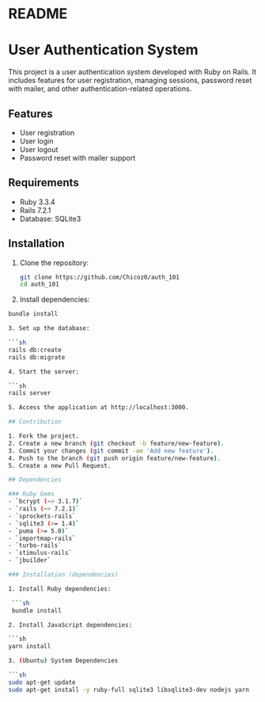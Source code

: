 # README

# User Authentication System

This project is a user authentication system developed with Ruby on Rails. It includes features for user registration, managing sessions, password reset with mailer, and other authentication-related operations.

## Features

- User registration
- User login
- User logout
- Password reset with mailer support

## Requirements

- Ruby 3.3.4
- Rails 7.2.1
- Database: SQLite3

## Installation

1. Clone the repository:

   ```sh
   git clone https://github.com/Chicoz0/auth_101
   cd auth_101

2. Install dependencies:

  ```sh
  bundle install

3. Set up the database:

  ```sh
  rails db:create
  rails db:migrate

4. Start the server:

  ```sh
  rails server

5. Access the application at http://localhost:3000.

## Contribution

1. Fork the project.
2. Create a new branch (git checkout -b feature/new-feature).
3. Commit your changes (git commit -am 'Add new feature').
4. Push to the branch (git push origin feature/new-feature).
5. Create a new Pull Request.

## Dependencies

### Ruby Gems
- `bcrypt (~> 3.1.7)`
- `rails (~> 7.2.1)`
- `sprockets-rails`
- `sqlite3 (>= 1.4)`
- `puma (>= 5.0)`
- `importmap-rails`
- `turbo-rails`
- `stimulus-rails`
- `jbuilder`

### Installation (dependencies)

1. Install Ruby dependencies:

   ```sh
   bundle install

2. Install JavaScript dependencies:

  ```sh
  yarn install

3. (Ubuntu) System Dependencies

  ```sh
  sudo apt-get update
  sudo apt-get install -y ruby-full sqlite3 libsqlite3-dev nodejs yarn